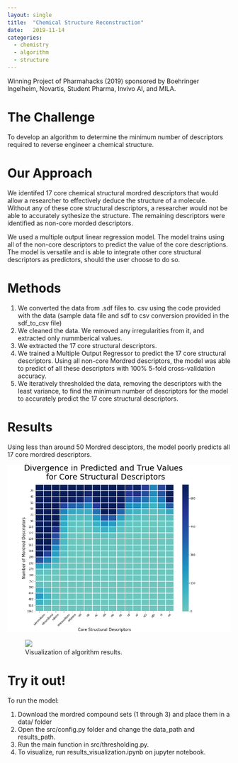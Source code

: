 ```yaml
---
layout: single
title:  "Chemical Structure Reconstruction"
date:   2019-11-14
categories: 
  - chemistry
  - algorithm
  - structure
---
```


Winning Project of Pharmahacks (2019) sponsored by Boehringer Ingelheim, Novartis, Student Pharma, Invivo AI, and MILA.

# The Challenge 
To develop an algorithm to determine the minimum number of descriptors required to reverse engineer a chemical structure.

# Our Approach 

We identifed 17 core chemical structural mordred descriptors that would allow a researcher to effectively deduce the structure of a molecule. Without any of these core structural descriptors, a researcher would not be able to accurately sythesize the structure. The remaining descriptors were identified as non-core morded descriptors. 

We used a multiple output linear regression model. The model trains using all of the non-core descriptors to predict the value of the core descriptions. The model is versatile and is able to integrate other core structural descriptors as predictors, should the user choose to do so.

# Methods
1. We converted the data from .sdf files to. csv using the code provided with the data (sample data file and sdf to csv conversion provided in the sdf_to_csv file)
2. We cleaned the data. We removed any irregularities from it, and extracted only nummberical values. 
3. We extracted the 17 core structural descriptors.
4. We trained a Multiple Output Regressor to predict the 17 core structural descriptors. Using all non-core Mordred descriptors, the model was able to predict of all these descriptors with 100% 5-fold cross-validation accuracy.
5. We iteratively thresholded the data, removing the descriptors with the least variance, to find the minimum number of descriptors for the model to accurately predict the 17 core structural descriptors.

# Results
Using less than around 50 Mordred desciptors, the model poorly predicts all 17 core mordred  descriptors.
<p align="center">
<img src="https://github.com/sibamoussa/Pharmahacks_Chemical_Reconstruction/blob/main/img/results.png" width="600"/>
</p>
<figure class="half">
  <a href="/images/Mask.jpg"><img src="/images/pharmahacks.jepg"></a>
    <figcaption>Visualization of algorithm results.</figcaption>
</figure>


# Try it out!
To run the model:
1. Download the mordred compound sets (1 through 3) and place them in a data/ folder
2. Open the src/config.py folder and change the data_path and results_path.
3. Run the main function in src/thresholding.py.
4. To visualize, run results_visualization.ipynb on jupyter notebook.
